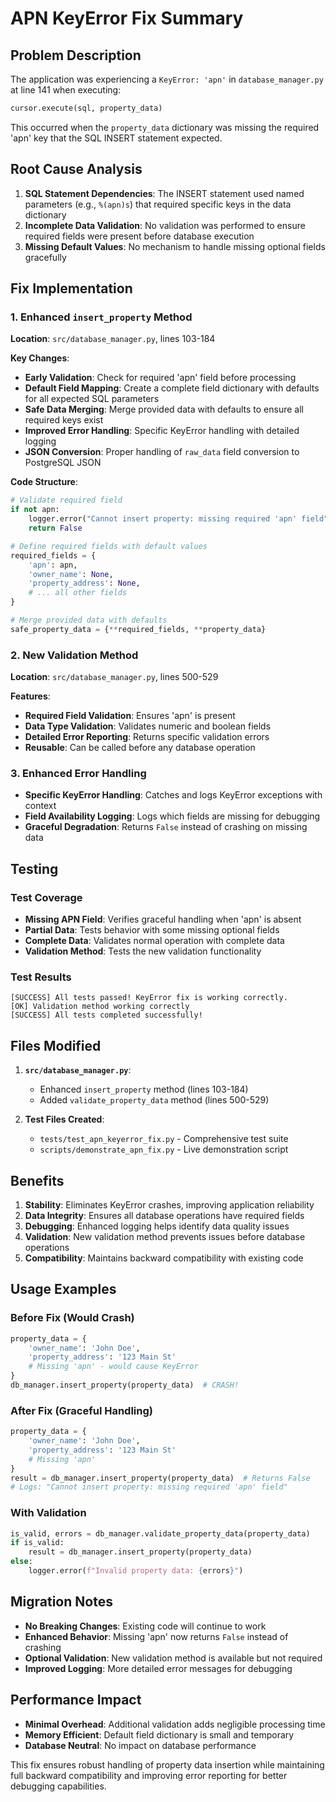 # APN KeyError Fix Summary

## Problem Description

The application was experiencing a `KeyError: 'apn'` in `database_manager.py` at line 141 when executing:
```python
cursor.execute(sql, property_data)
```

This occurred when the `property_data` dictionary was missing the required 'apn' key that the SQL INSERT statement expected.

## Root Cause Analysis

1. **SQL Statement Dependencies**: The INSERT statement used named parameters (e.g., `%(apn)s`) that required specific keys in the data dictionary
2. **Incomplete Data Validation**: No validation was performed to ensure required fields were present before database execution
3. **Missing Default Values**: No mechanism to handle missing optional fields gracefully

## Fix Implementation

### 1. Enhanced `insert_property` Method

**Location**: `src/database_manager.py`, lines 103-184

**Key Changes**:
- **Early Validation**: Check for required 'apn' field before processing
- **Default Field Mapping**: Create a complete field dictionary with defaults for all expected SQL parameters
- **Safe Data Merging**: Merge provided data with defaults to ensure all required keys exist
- **Improved Error Handling**: Specific KeyError handling with detailed logging
- **JSON Conversion**: Proper handling of `raw_data` field conversion to PostgreSQL JSON

**Code Structure**:
```python
# Validate required field
if not apn:
    logger.error("Cannot insert property: missing required 'apn' field")
    return False

# Define required fields with default values
required_fields = {
    'apn': apn,
    'owner_name': None,
    'property_address': None,
    # ... all other fields
}

# Merge provided data with defaults
safe_property_data = {**required_fields, **property_data}
```

### 2. New Validation Method

**Location**: `src/database_manager.py`, lines 500-529

**Features**:
- **Required Field Validation**: Ensures 'apn' is present
- **Data Type Validation**: Validates numeric and boolean fields
- **Detailed Error Reporting**: Returns specific validation errors
- **Reusable**: Can be called before any database operation

### 3. Enhanced Error Handling

- **Specific KeyError Handling**: Catches and logs KeyError exceptions with context
- **Field Availability Logging**: Logs which fields are missing for debugging
- **Graceful Degradation**: Returns `False` instead of crashing on missing data

## Testing

### Test Coverage
- **Missing APN Field**: Verifies graceful handling when 'apn' is absent
- **Partial Data**: Tests behavior with some missing optional fields
- **Complete Data**: Validates normal operation with complete data
- **Validation Method**: Tests the new validation functionality

### Test Results
```
[SUCCESS] All tests passed! KeyError fix is working correctly.
[OK] Validation method working correctly
[SUCCESS] All tests completed successfully!
```

## Files Modified

1. **`src/database_manager.py`**:
   - Enhanced `insert_property` method (lines 103-184)
   - Added `validate_property_data` method (lines 500-529)

2. **Test Files Created**:
   - `tests/test_apn_keyerror_fix.py` - Comprehensive test suite
   - `scripts/demonstrate_apn_fix.py` - Live demonstration script

## Benefits

1. **Stability**: Eliminates KeyError crashes, improving application reliability
2. **Data Integrity**: Ensures all database operations have required fields
3. **Debugging**: Enhanced logging helps identify data quality issues
4. **Validation**: New validation method prevents issues before database operations
5. **Compatibility**: Maintains backward compatibility with existing code

## Usage Examples

### Before Fix (Would Crash)
```python
property_data = {
    'owner_name': 'John Doe',
    'property_address': '123 Main St'
    # Missing 'apn' - would cause KeyError
}
db_manager.insert_property(property_data)  # CRASH!
```

### After Fix (Graceful Handling)
```python
property_data = {
    'owner_name': 'John Doe',
    'property_address': '123 Main St'
    # Missing 'apn'
}
result = db_manager.insert_property(property_data)  # Returns False
# Logs: "Cannot insert property: missing required 'apn' field"
```

### With Validation
```python
is_valid, errors = db_manager.validate_property_data(property_data)
if is_valid:
    result = db_manager.insert_property(property_data)
else:
    logger.error(f"Invalid property data: {errors}")
```

## Migration Notes

- **No Breaking Changes**: Existing code will continue to work
- **Enhanced Behavior**: Missing 'apn' now returns `False` instead of crashing
- **Optional Validation**: New validation method is available but not required
- **Improved Logging**: More detailed error messages for debugging

## Performance Impact

- **Minimal Overhead**: Additional validation adds negligible processing time
- **Memory Efficient**: Default field dictionary is small and temporary
- **Database Neutral**: No impact on database performance

This fix ensures robust handling of property data insertion while maintaining full backward compatibility and improving error reporting for better debugging capabilities.
